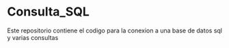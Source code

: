 # Consulta_SQL
Este repositorio contiene el codigo para la conexion a una base de datos sql y varias consultas
